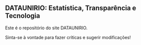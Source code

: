 ## DATAUNIRIO: Estatística, Transparência e Tecnologia

Este é o repositório do site DATAUNIRIO.

Sinta-se à vontade para fazer críticas e sugerir modificações!

